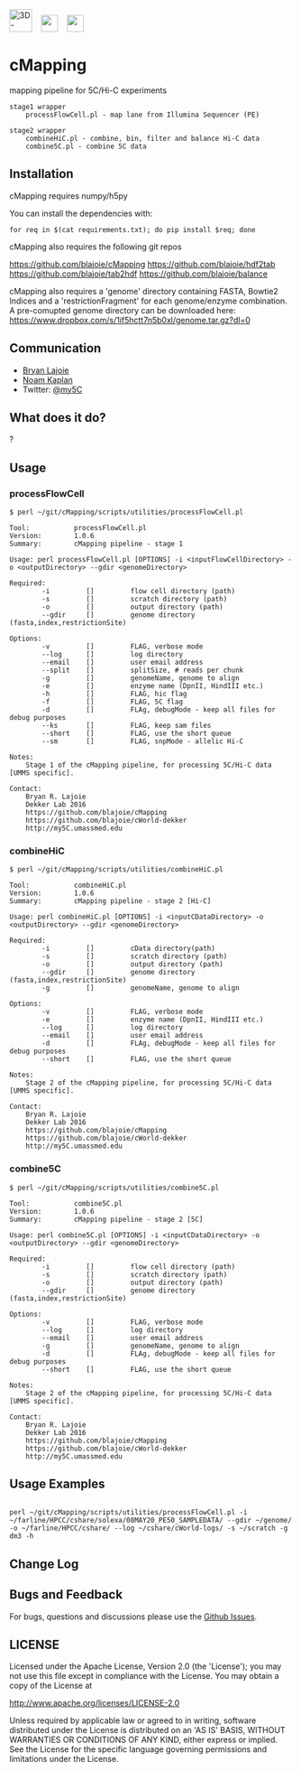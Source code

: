 <img height=40 src='http://my5C.umassmed.edu/images/3DG.png' title='3D-Genome' />
&nbsp;&nbsp;
<img height=30 src='http://my5C.umassmed.edu/images/dekkerlabbioinformatics.gif' />
&nbsp;&nbsp;
<img height=30 src='http://my5C.umassmed.edu/images/umasslogo.gif' />

# cMapping

mapping pipeline for 5C/Hi-C experiments

```
stage1 wrapper
    processFlowCell.pl - map lane from Illumina Sequencer (PE)
    
stage2 wrapper
    combineHiC.pl - combine, bin, filter and balance Hi-C data
    combine5C.pl - combine 5C data
```

## Installation

cMapping requires numpy/h5py

You can install the dependencies with:
```
for req in $(cat requirements.txt); do pip install $req; done
```

cMapping also requires the following git repos

https://github.com/blajoie/cMapping
https://github.com/blajoie/hdf2tab
https://github.com/blajoie/tab2hdf
https://github.com/blajoie/balance

cMapping also requires a 'genome' directory containing FASTA, Bowtie2 Indices and a 'restrictionFragment' for each genome/enzyme combination.
A pre-comupted genome directory can be downloaded here:
https://www.dropbox.com/s/1if5hctt7n5b0xl/genome.tar.gz?dl=0

## Communication

- [Bryan Lajoie](https://github.com/blajoie)
- [Noam Kaplan](https://github.com/NoamKaplan)
- Twitter: [@my5C](https://twitter.com/my5C)

## What does it do?

?

## Usage


### processFlowCell
```
$ perl ~/git/cMapping/scripts/utilities/processFlowCell.pl 

Tool:           processFlowCell.pl
Version:        1.0.6
Summary:        cMapping pipeline - stage 1

Usage: perl processFlowCell.pl [OPTIONS] -i <inputFlowCellDirectory> -o <outputDirectory> --gdir <genomeDirectory>

Required:
        -i         []         flow cell directory (path)
        -s         []         scratch directory (path)
        -o         []         output directory (path)
        --gdir     []         genome directory (fasta,index,restrictionSite)

Options:
        -v         []         FLAG, verbose mode
        --log      []         log directory
        --email    []         user email address
        --split    []         splitSize, # reads per chunk
        -g         []         genomeName, genome to align
        -e         []         enzyme name (DpnII, HindIII etc.)
        -h         []         FLAG, hic flag 
        -f         []         FLAG, 5C flag
        -d         []         FLAg, debugMode - keep all files for debug purposes
        --ks       []         FLAG, keep sam files
        --short    []         FLAG, use the short queue
        --sm       []         FLAG, snpMode - allelic Hi-C

Notes:
    Stage 1 of the cMapping pipeline, for processing 5C/Hi-C data [UMMS specific].

Contact:
    Bryan R. Lajoie
    Dekker Lab 2016
    https://github.com/blajoie/cMapping
    https://github.com/blajoie/cWorld-dekker
    http://my5C.umassmed.edu
```

### combineHiC
```
$ perl ~/git/cMapping/scripts/utilities/combineHiC.pl 

Tool:           combineHiC.pl
Version:        1.0.6
Summary:        cMapping pipeline - stage 2 [Hi-C]

Usage: perl combineHiC.pl [OPTIONS] -i <inputCDataDirectory> -o <outputDirectory> --gdir <genomeDirectory>

Required:
        -i         []         cData directory(path)
        -s         []         scratch directory (path)
        -o         []         output directory (path)
        --gdir     []         genome directory (fasta,index,restrictionSite)
        -g         []         genomeName, genome to align

Options:
        -v         []         FLAG, verbose mode
        -e         []         enzyme name (DpnII, HindIII etc.)
        --log      []         log directory
        --email    []         user email address
        -d         []         FLAg, debugMode - keep all files for debug purposes
        --short    []         FLAG, use the short queue

Notes:
    Stage 2 of the cMapping pipeline, for processing 5C/Hi-C data [UMMS specific].

Contact:
    Bryan R. Lajoie
    Dekker Lab 2016
    https://github.com/blajoie/cMapping
    https://github.com/blajoie/cWorld-dekker
    http://my5C.umassmed.edu
```

### combine5C
```
$ perl ~/git/cMapping/scripts/utilities/combine5C.pl 

Tool:           combine5C.pl
Version:        1.0.6
Summary:        cMapping pipeline - stage 2 [5C]

Usage: perl combine5C.pl [OPTIONS] -i <inputCDataDirectory> -o <outputDirectory> --gdir <genomeDirectory>

Required:
        -i         []         flow cell directory (path)
        -s         []         scratch directory (path)
        -o         []         output directory (path)
        --gdir     []         genome directory (fasta,index,restrictionSite)

Options:
        -v         []         FLAG, verbose mode
        --log      []         log directory
        --email    []         user email address
        -g         []         genomeName, genome to align
        -d         []         FLAg, debugMode - keep all files for debug purposes
        --short    []         FLAG, use the short queue

Notes:
    Stage 2 of the cMapping pipeline, for processing 5C/Hi-C data [UMMS specific].

Contact:
    Bryan R. Lajoie
    Dekker Lab 2016
    https://github.com/blajoie/cMapping
    https://github.com/blajoie/cWorld-dekker
    http://my5C.umassmed.edu   
```
  
## Usage Examples


```

perl ~/git/cMapping/scripts/utilities/processFlowCell.pl -i ~/farline/HPCC/cshare/solexa/08MAY20_PE50_SAMPLEDATA/ --gdir ~/genome/ -o ~/farline/HPCC/cshare/ --log ~/cshare/cWorld-logs/ -s ~/scratch -g dm3 -h 

```

## Change Log

## Bugs and Feedback

For bugs, questions and discussions please use the [Github Issues](https://github.com/blajoie/hdf2tab/issues).

## LICENSE

Licensed under the Apache License, Version 2.0 (the 'License');
you may not use this file except in compliance with the License.
You may obtain a copy of the License at

<http://www.apache.org/licenses/LICENSE-2.0>

Unless required by applicable law or agreed to in writing, software
distributed under the License is distributed on an 'AS IS' BASIS,
WITHOUT WARRANTIES OR CONDITIONS OF ANY KIND, either express or implied.
See the License for the specific language governing permissions and
limitations under the License.


